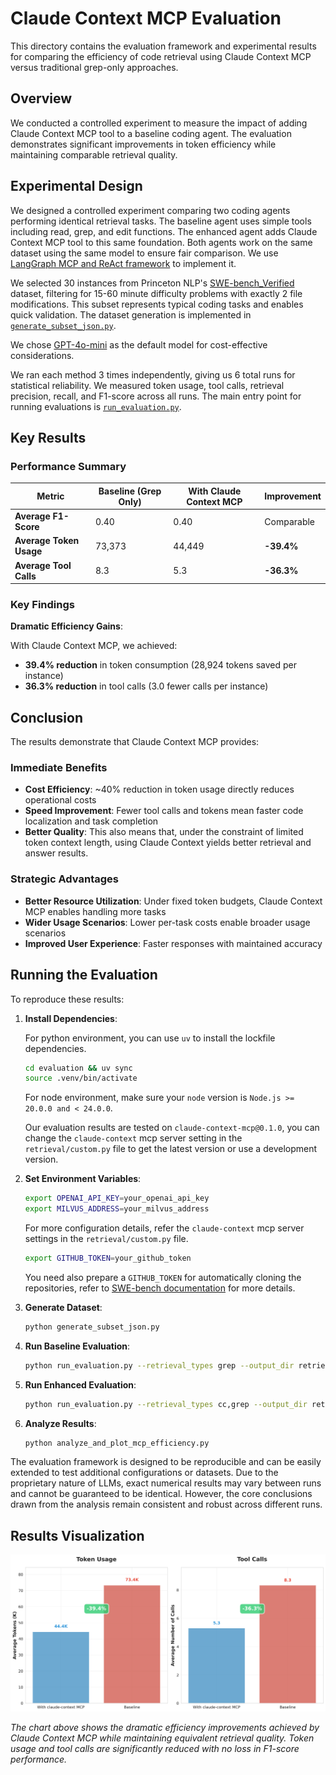 # Claude Context MCP Evaluation

This directory contains the evaluation framework and experimental results for comparing the efficiency of code retrieval using Claude Context MCP versus traditional grep-only approaches.

## Overview

We conducted a controlled experiment to measure the impact of adding Claude Context MCP tool to a baseline coding agent. The evaluation demonstrates significant improvements in token efficiency while maintaining comparable retrieval quality.

## Experimental Design

We designed a controlled experiment comparing two coding agents performing identical retrieval tasks. The baseline agent uses simple tools including read, grep, and edit functions. The enhanced agent adds Claude Context MCP tool to this same foundation. Both agents work on the same dataset using the same model to ensure fair comparison. We use [LangGraph MCP and ReAct framework](https://langchain-ai.github.io/langgraph/agents/mcp/#use-mcp-tools) to implement it.

We selected 30 instances from Princeton NLP's [SWE-bench_Verified](https://openai.com/index/introducing-swe-bench-verified/) dataset, filtering for 15-60 minute difficulty problems with exactly 2 file modifications. This subset represents typical coding tasks and enables quick validation. The dataset generation is implemented in [`generate_subset_json.py`](./generate_subset_json.py).

We chose [GPT-4o-mini](https://platform.openai.com/docs/models/gpt-4o-mini) as the default model for cost-effective considerations.

We ran each method 3 times independently, giving us 6 total runs for statistical reliability. We measured token usage, tool calls, retrieval precision, recall, and F1-score across all runs. The main entry point for running evaluations is [`run_evaluation.py`](./run_evaluation.py).

## Key Results

### Performance Summary

| Metric | Baseline (Grep Only) | With Claude Context MCP | Improvement |
|--------|---------------------|--------------------------|-------------|
| **Average F1-Score** | 0.40 | 0.40 | Comparable |
| **Average Token Usage** | 73,373 | 44,449 | **-39.4%** |
| **Average Tool Calls** | 8.3 | 5.3 | **-36.3%** |

### Key Findings

**Dramatic Efficiency Gains**: 

With Claude Context MCP, we achieved:
- **39.4% reduction** in token consumption (28,924 tokens saved per instance)
- **36.3% reduction** in tool calls (3.0 fewer calls per instance)


## Conclusion

The results demonstrate that Claude Context MCP provides:

### Immediate Benefits
- **Cost Efficiency**: ~40% reduction in token usage directly reduces operational costs
- **Speed Improvement**: Fewer tool calls and tokens mean faster code localization and task completion
- **Better Quality**: This also means that, under the constraint of limited token context length, using Claude Context yields better retrieval and answer results.

### Strategic Advantages
- **Better Resource Utilization**: Under fixed token budgets, Claude Context MCP enables handling more tasks
- **Wider Usage Scenarios**: Lower per-task costs enable broader usage scenarios
- **Improved User Experience**: Faster responses with maintained accuracy


## Running the Evaluation

To reproduce these results:

1. **Install Dependencies**:

   For python environment, you can use `uv` to install the lockfile dependencies.
   ```bash
   cd evaluation && uv sync
   source .venv/bin/activate
   ```
   For node environment, make sure your `node` version is `Node.js >= 20.0.0 and < 24.0.0`.

   Our evaluation results are tested on `claude-context-mcp@0.1.0`, you can change the `claude-context` mcp server setting in the `retrieval/custom.py` file to get the latest version or use a development version.
   
2. **Set Environment Variables**:
   ```bash
   export OPENAI_API_KEY=your_openai_api_key
   export MILVUS_ADDRESS=your_milvus_address
   ```
   For more configuration details, refer the `claude-context` mcp server settings in the `retrieval/custom.py` file.

   ```bash
   export GITHUB_TOKEN=your_github_token
   ```
   You need also prepare a `GITHUB_TOKEN` for automatically cloning the repositories, refer to [SWE-bench documentation](https://www.swebench.com/SWE-bench/guides/create_rag_datasets/#example-usage) for more details.

3. **Generate Dataset**:
   ```bash
   python generate_subset_json.py
   ```

4. **Run Baseline Evaluation**:
   ```bash
   python run_evaluation.py --retrieval_types grep --output_dir retrieval_results_grep
   ```

5. **Run Enhanced Evaluation**:
   ```bash
   python run_evaluation.py --retrieval_types cc,grep --output_dir retrieval_results_both
   ```

6. **Analyze Results**:
   ```bash
   python analyze_and_plot_mcp_efficiency.py
   ```

The evaluation framework is designed to be reproducible and can be easily extended to test additional configurations or datasets. Due to the proprietary nature of LLMs, exact numerical results may vary between runs and cannot be guaranteed to be identical. However, the core conclusions drawn from the analysis remain consistent and robust across different runs.

## Results Visualization

![MCP Efficiency Analysis](../assets/mcp_efficiency_analysis_chart.png)

*The chart above shows the dramatic efficiency improvements achieved by Claude Context MCP while maintaining equivalent retrieval quality. Token usage and tool calls are significantly reduced with no loss in F1-score performance.*